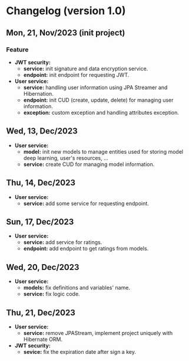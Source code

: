 # Changelog (version 1.0)

## Mon, 21, Nov/2023 (init project)

### Feature

- **JWT security:**
  - **service:** init signature and data encryption service.
  - **endpoint:** init endpoint for requesting JWT.
- **User service:**
  - **service:** handling user information using JPA Streamer and Hibernation.
  - **endpoint:** init CUD (create, update, delete) for managing user information.
  - **exception:** custom exception and handling attributes exception.

## Wed, 13, Dec/2023

- **User service:**
  - **model:** init new models to manage entities used for storing model deep learning, user's resources, ...
  - **service:** create CUD for managing model information.

## Thu, 14, Dec/2023

- **User service:**
  - **service:** add some service for requesting endpoint.

## Sun, 17, Dec/2023

- **User service:**
  - **service:** add service for ratings.
  - **endpoint:** add endpoint to get ratings from models.

## Wed, 20, Dec/2023

- **User service:**
  - **models:** fix definitions and variables' name.
  - **service:** fix logic code.

## Thu, 21, Dec/2023

- **User service:**
  - **service:** remove JPAStream, implement project uniquely with Hibernate ORM.
- **JWT security:**
  - **sevice:** fix the expiration date after sign a key.
